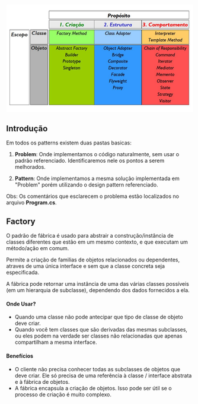 ![alt text](images/quadro.jpg?raw=true=250x250 "Title")
<br>

## Introdução
Em todos os patterns existem duas pastas basicas: 
1. **Problem**:
Onde implementamos o código naturalmente, sem usar o padrão referenciado. Identificaremos nele os pontos a serem melhorados.

2. **Pattern**:
Onde implementamos a mesma solução implementada em "Problem" porém utilizando o design pattern referenciado.

Obs: Os comentários que esclarecem o problema estão localizados no arquivo **Program.cs**.
<br>


## Factory 
O padrão de fábrica é usado para abstrair a construção/instância de classes diferentes que estão em um mesmo contexto, e que executam um método/ação em comum. 

Permite a criação de familias de objetos relacionados ou dependentes, atraves de uma única interface e sem que a classe concreta seja especificada.

A fábrica pode retornar uma instância de uma das várias classes possíveis (em um hierarquia de subclasse), dependendo dos dados fornecidos a ela.

#### Onde Usar?
- Quando uma classe não pode antecipar que tipo de classe de objeto deve criar.
- Quando você tem classes que são derivadas das mesmas subclasses, ou eles podem na verdade ser classes não relacionadas que apenas compartilham a mesma interface. 

#### Benefícios
- O cliente não precisa conhecer todas as subclasses de objetos que deve criar. Ele só precisa de uma referência à classe / interface abstrata e à fábrica de objetos.
- A fábrica encapsula a criação de objetos. Isso pode ser útil se o processo de criação é muito complexo.
<br>


